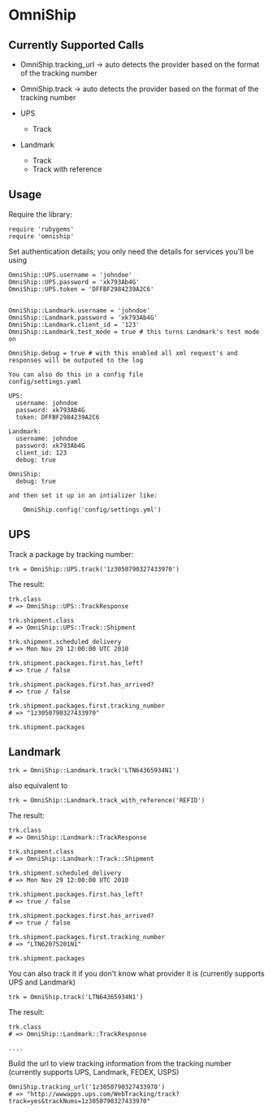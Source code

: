 OmniShip
========


Currently Supported Calls
-------------------------

* OmniShip.tracking_url     -> auto detects the provider based on the format of the tracking number
* OmniShip.track            -> auto detects the provider based on the format of the tracking number

* UPS
  * Track

* Landmark
  * Track
  * Track with reference


Usage
-----

Require the library:

    require 'rubygems'
    require 'omniship'

Set authentication details; you only need the details for services you'll be using

    OmniShip::UPS.username = 'johndoe'
    OmniShip::UPS.password = 'xk793Ab4G'
    OmniShip::UPS.token = 'DFFBF2984239A2C6'


    OmniShip::Landmark.username = 'johndoe'
    OmniShip::Landmark.password = 'xk793Ab4G'
    OmniShip::Landmark.client_id = '123'
    OmniShip::Landmark.test_mode = true # this turns Landmark's test mode on

    OmniShip.debug = true # with this enabled all xml request's and responses will be outputed to the log

    You can also do this in a config file
    config/settings.yaml

    UPS:
      username: johndoe
      password: xk793Ab4G
      token: DFFBF2984239A2C6

    Landmark:
      username: johndoe
      password: xk793Ab4G
      client_id: 123
      debug: true

    OmniShip:
      debug: true

    and then set it up in an intializer like: 

        OmniShip.config('config/settings.yml')


UPS
---

Track a package by tracking number:

    trk = OmniShip::UPS.track('1z3050790327433970')

The result:

    trk.class
    # => OmniShip::UPS::TrackResponse

    trk.shipment.class
    # => OmniShip::UPS::Track::Shipment

    trk.shipment.scheduled_delivery
    # => Mon Nov 29 12:00:00 UTC 2010

    trk.shipment.packages.first.has_left?
    # => true / false

    trk.shipment.packages.first.has_arrived?
    # => true / false

    trk.shipment.packages.first.tracking_number
    # => "1z3050790327433970" 

    trk.shipment.packages

Landmark
--------

    trk = OmniShip::Landmark.track('LTN64365934N1')

also equivalent to 

    trk = OmniShip::Landmark.track_with_reference('REFID')

The result:

    trk.class
    # => OmniShip::Landmark::TrackResponse

    trk.shipment.class
    # => OmniShip::Landmark::Track::Shipment

    trk.shipment.scheduled_delivery
    # => Mon Nov 29 12:00:00 UTC 2010

    trk.shipment.packages.first.has_left?
    # => true / false
    
    trk.shipment.packages.first.has_arrived?
    # => true / false

    trk.shipment.packages.first.tracking_number
    # => "LTN62075201N1" 

    trk.shipment.packages

You can also track it if you don't know what provider it is (currently supports UPS and Landmark)

    trk = OmniShip.track('LTN64365934N1')

The result:

    trk.class
    # => OmniShip::Landmark::TrackResponse

    ....

Build the url to view tracking information from the tracking number (currently supports UPS, Landmark, FEDEX, USPS)

    OmniShip.tracking_url('1z3050790327433970')
    # => "http://wwwapps.ups.com/WebTracking/track?track=yes&trackNums=1z3050790327433970"
    


